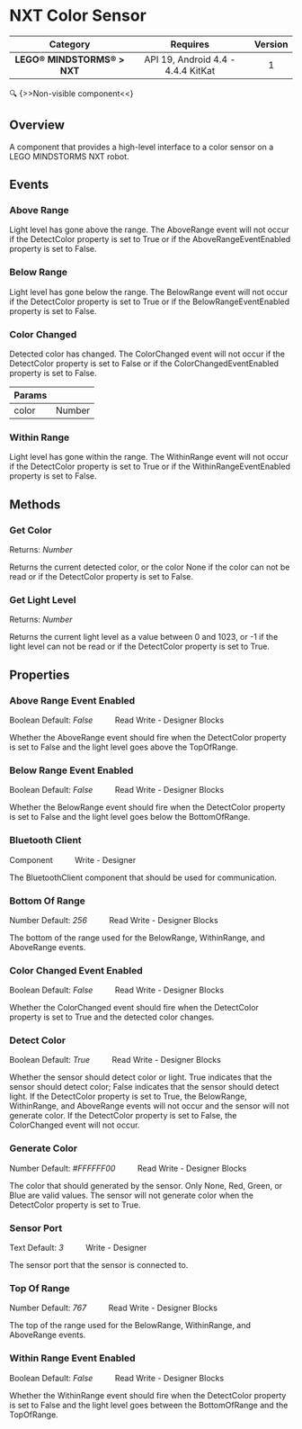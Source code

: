 # NXT Color Sensor

| Category | Requires | Version |
|:--------:|:-------:|:--------:|
|**LEGO® MINDSTORMS® > NXT**|<span class="chip chip-any">API 19, Android 4.4 - 4.4.4 KitKat</span>|<span class="chip chip-number">1</span>|

:mag: {>>Non-visible component<<}

## Overview

A component that provides a high-level interface to a color sensor on a LEGO MINDSTORMS NXT robot.

## Events

### Above Range

Light level has gone above the range. The AboveRange event will not occur if the DetectColor property is set to True or if the AboveRangeEventEnabled property is set to False.

<div class="block" ai2-block="event" not-rendered="true" value="%7B%22componentName%22:%20%22NXT%20Color%20Sensor%22,%20%22name%22:%20%22Above%20Range%22,%20%22params%22:%20%5B%5D%7D"></div>


### Below Range

Light level has gone below the range. The BelowRange event will not occur if the DetectColor property is set to True or if the BelowRangeEventEnabled property is set to False.

<div class="block" ai2-block="event" not-rendered="true" value="%7B%22componentName%22:%20%22NXT%20Color%20Sensor%22,%20%22name%22:%20%22Below%20Range%22,%20%22params%22:%20%5B%5D%7D"></div>


### Color Changed

Detected color has changed. The ColorChanged event will not occur if the DetectColor property is set to False or if the ColorChangedEventEnabled property is set to False.

<div class="block" ai2-block="event" not-rendered="true" value="%7B%22componentName%22:%20%22NXT%20Color%20Sensor%22,%20%22name%22:%20%22Color%20Changed%22,%20%22params%22:%20%5B%22color%22%5D%7D"></div>

| Params | []() |
|--------|------|
|color|<span class="chip chip-number">Number</span>|


### Within Range

Light level has gone within the range. The WithinRange event will not occur if the DetectColor property is set to True or if the WithinRangeEventEnabled property is set to False.

<div class="block" ai2-block="event" not-rendered="true" value="%7B%22componentName%22:%20%22NXT%20Color%20Sensor%22,%20%22name%22:%20%22Within%20Range%22,%20%22params%22:%20%5B%5D%7D"></div>


## Methods

### Get Color

<span class="chip chip-number">Returns: <i>Number</i></span> 

Returns the current detected color, or the color None if the color can not be read or if the DetectColor property is set to False.

<div class="block" ai2-block="method" not-rendered="true" value="%7B%22componentName%22:%20%22NXT%20Color%20Sensor%22,%20%22name%22:%20%22Get%20Color%22,%20%22output%22:%20true,%20%22params%22:%20%5B%5D%7D"></div>


### Get Light Level

<span class="chip chip-number">Returns: <i>Number</i></span> 

Returns the current light level as a value between 0 and 1023, or -1 if the light level can not be read or if the DetectColor property is set to True.

<div class="block" ai2-block="method" not-rendered="true" value="%7B%22componentName%22:%20%22NXT%20Color%20Sensor%22,%20%22name%22:%20%22Get%20Light%20Level%22,%20%22output%22:%20true,%20%22params%22:%20%5B%5D%7D"></div>


## Properties

### Above Range Event Enabled

<span class="chip chip-boolean">Boolean</span><span style="user-select: none;">&nbsp;</span><span class="chip chip-boolean">Default: <i>False</i></span><span style="user-select: none;">&nbsp;&nbsp;&nbsp;&nbsp;&nbsp;&nbsp;&nbsp;&nbsp;&nbsp;&nbsp;</span><span class="chip chip-rw">Read</span><span style="user-select: none;">&nbsp;</span><span class="chip chip-rw">Write</span><span style="user-select: none;">&nbsp;</span>-<span style="user-select: none;">&nbsp;</span><span class="chip chip-bd">Designer</span><span style="user-select: none;">&nbsp;</span><span class="chip chip-bd">Blocks</span><span style="user-select: none;">&nbsp;</span>

Whether the AboveRange event should fire when the DetectColor property is set to False and the light level goes above the TopOfRange.

<div class="block" ai2-block="property" not-rendered="true" value="%7B%22componentName%22:%20%22NXT%20Color%20Sensor%22,%20%22name%22:%20%22Above%20Range%20Event%20Enabled%22,%20%22getter%22:%20true%7D"></div>
<div class="block" ai2-block="property" not-rendered="true" value="%7B%22componentName%22:%20%22NXT%20Color%20Sensor%22,%20%22name%22:%20%22Above%20Range%20Event%20Enabled%22,%20%22getter%22:%20false%7D"></div>


### Below Range Event Enabled

<span class="chip chip-boolean">Boolean</span><span style="user-select: none;">&nbsp;</span><span class="chip chip-boolean">Default: <i>False</i></span><span style="user-select: none;">&nbsp;&nbsp;&nbsp;&nbsp;&nbsp;&nbsp;&nbsp;&nbsp;&nbsp;&nbsp;</span><span class="chip chip-rw">Read</span><span style="user-select: none;">&nbsp;</span><span class="chip chip-rw">Write</span><span style="user-select: none;">&nbsp;</span>-<span style="user-select: none;">&nbsp;</span><span class="chip chip-bd">Designer</span><span style="user-select: none;">&nbsp;</span><span class="chip chip-bd">Blocks</span><span style="user-select: none;">&nbsp;</span>

Whether the BelowRange event should fire when the DetectColor property is set to False and the light level goes below the BottomOfRange.

<div class="block" ai2-block="property" not-rendered="true" value="%7B%22componentName%22:%20%22NXT%20Color%20Sensor%22,%20%22name%22:%20%22Below%20Range%20Event%20Enabled%22,%20%22getter%22:%20true%7D"></div>
<div class="block" ai2-block="property" not-rendered="true" value="%7B%22componentName%22:%20%22NXT%20Color%20Sensor%22,%20%22name%22:%20%22Below%20Range%20Event%20Enabled%22,%20%22getter%22:%20false%7D"></div>


### Bluetooth Client

<span class="chip chip-component">Component</span><span style="user-select: none;">&nbsp;&nbsp;&nbsp;&nbsp;&nbsp;&nbsp;&nbsp;&nbsp;&nbsp;&nbsp;</span><span class="chip chip-rw">Write</span><span style="user-select: none;">&nbsp;</span>-<span style="user-select: none;">&nbsp;</span><span class="chip chip-bd">Designer</span><span style="user-select: none;">&nbsp;</span>

The BluetoothClient component that should be used for communication.


### Bottom Of Range

<span class="chip chip-number">Number</span><span style="user-select: none;">&nbsp;</span><span class="chip chip-number">Default: <i>256</i></span><span style="user-select: none;">&nbsp;&nbsp;&nbsp;&nbsp;&nbsp;&nbsp;&nbsp;&nbsp;&nbsp;&nbsp;</span><span class="chip chip-rw">Read</span><span style="user-select: none;">&nbsp;</span><span class="chip chip-rw">Write</span><span style="user-select: none;">&nbsp;</span>-<span style="user-select: none;">&nbsp;</span><span class="chip chip-bd">Designer</span><span style="user-select: none;">&nbsp;</span><span class="chip chip-bd">Blocks</span><span style="user-select: none;">&nbsp;</span>

The bottom of the range used for the BelowRange, WithinRange, and AboveRange events.

<div class="block" ai2-block="property" not-rendered="true" value="%7B%22componentName%22:%20%22NXT%20Color%20Sensor%22,%20%22name%22:%20%22Bottom%20Of%20Range%22,%20%22getter%22:%20true%7D"></div>
<div class="block" ai2-block="property" not-rendered="true" value="%7B%22componentName%22:%20%22NXT%20Color%20Sensor%22,%20%22name%22:%20%22Bottom%20Of%20Range%22,%20%22getter%22:%20false%7D"></div>


### Color Changed Event Enabled

<span class="chip chip-boolean">Boolean</span><span style="user-select: none;">&nbsp;</span><span class="chip chip-boolean">Default: <i>False</i></span><span style="user-select: none;">&nbsp;&nbsp;&nbsp;&nbsp;&nbsp;&nbsp;&nbsp;&nbsp;&nbsp;&nbsp;</span><span class="chip chip-rw">Read</span><span style="user-select: none;">&nbsp;</span><span class="chip chip-rw">Write</span><span style="user-select: none;">&nbsp;</span>-<span style="user-select: none;">&nbsp;</span><span class="chip chip-bd">Designer</span><span style="user-select: none;">&nbsp;</span><span class="chip chip-bd">Blocks</span><span style="user-select: none;">&nbsp;</span>

Whether the ColorChanged event should fire when the DetectColor property is set to True and the detected color changes.

<div class="block" ai2-block="property" not-rendered="true" value="%7B%22componentName%22:%20%22NXT%20Color%20Sensor%22,%20%22name%22:%20%22Color%20Changed%20Event%20Enabled%22,%20%22getter%22:%20true%7D"></div>
<div class="block" ai2-block="property" not-rendered="true" value="%7B%22componentName%22:%20%22NXT%20Color%20Sensor%22,%20%22name%22:%20%22Color%20Changed%20Event%20Enabled%22,%20%22getter%22:%20false%7D"></div>


### Detect Color

<span class="chip chip-boolean">Boolean</span><span style="user-select: none;">&nbsp;</span><span class="chip chip-boolean">Default: <i>True</i></span><span style="user-select: none;">&nbsp;&nbsp;&nbsp;&nbsp;&nbsp;&nbsp;&nbsp;&nbsp;&nbsp;&nbsp;</span><span class="chip chip-rw">Read</span><span style="user-select: none;">&nbsp;</span><span class="chip chip-rw">Write</span><span style="user-select: none;">&nbsp;</span>-<span style="user-select: none;">&nbsp;</span><span class="chip chip-bd">Designer</span><span style="user-select: none;">&nbsp;</span><span class="chip chip-bd">Blocks</span><span style="user-select: none;">&nbsp;</span>

Whether the sensor should detect color or light. True indicates that the sensor should detect color; False indicates that the sensor should detect light. If the DetectColor property is set to True, the BelowRange, WithinRange, and AboveRange events will not occur and the sensor will not generate color. If the DetectColor property is set to False, the ColorChanged event will not occur.

<div class="block" ai2-block="property" not-rendered="true" value="%7B%22componentName%22:%20%22NXT%20Color%20Sensor%22,%20%22name%22:%20%22Detect%20Color%22,%20%22getter%22:%20true%7D"></div>
<div class="block" ai2-block="property" not-rendered="true" value="%7B%22componentName%22:%20%22NXT%20Color%20Sensor%22,%20%22name%22:%20%22Detect%20Color%22,%20%22getter%22:%20false%7D"></div>


### Generate Color

<span class="chip chip-number">Number</span><span style="user-select: none;">&nbsp;</span><span class="chip chip-number" style="background-color: #FFFFFF;">Default: <i>#FFFFFF00</i></span><span style="user-select: none;">&nbsp;&nbsp;&nbsp;&nbsp;&nbsp;&nbsp;&nbsp;&nbsp;&nbsp;&nbsp;</span><span class="chip chip-rw">Read</span><span style="user-select: none;">&nbsp;</span><span class="chip chip-rw">Write</span><span style="user-select: none;">&nbsp;</span>-<span style="user-select: none;">&nbsp;</span><span class="chip chip-bd">Designer</span><span style="user-select: none;">&nbsp;</span><span class="chip chip-bd">Blocks</span><span style="user-select: none;">&nbsp;</span>

The color that should generated by the sensor. Only None, Red, Green, or Blue are valid values. The sensor will not generate color when the DetectColor property is set to True.

<div class="block" ai2-block="property" not-rendered="true" value="%7B%22componentName%22:%20%22NXT%20Color%20Sensor%22,%20%22name%22:%20%22Generate%20Color%22,%20%22getter%22:%20true%7D"></div>
<div class="block" ai2-block="property" not-rendered="true" value="%7B%22componentName%22:%20%22NXT%20Color%20Sensor%22,%20%22name%22:%20%22Generate%20Color%22,%20%22getter%22:%20false%7D"></div>


### Sensor Port

<span class="chip chip-text">Text</span><span style="user-select: none;">&nbsp;</span><span class="chip chip-text">Default: <i>3</i></span><span style="user-select: none;">&nbsp;&nbsp;&nbsp;&nbsp;&nbsp;&nbsp;&nbsp;&nbsp;&nbsp;&nbsp;</span><span class="chip chip-rw">Write</span><span style="user-select: none;">&nbsp;</span>-<span style="user-select: none;">&nbsp;</span><span class="chip chip-bd">Designer</span><span style="user-select: none;">&nbsp;</span>

The sensor port that the sensor is connected to.


### Top Of Range

<span class="chip chip-number">Number</span><span style="user-select: none;">&nbsp;</span><span class="chip chip-number">Default: <i>767</i></span><span style="user-select: none;">&nbsp;&nbsp;&nbsp;&nbsp;&nbsp;&nbsp;&nbsp;&nbsp;&nbsp;&nbsp;</span><span class="chip chip-rw">Read</span><span style="user-select: none;">&nbsp;</span><span class="chip chip-rw">Write</span><span style="user-select: none;">&nbsp;</span>-<span style="user-select: none;">&nbsp;</span><span class="chip chip-bd">Designer</span><span style="user-select: none;">&nbsp;</span><span class="chip chip-bd">Blocks</span><span style="user-select: none;">&nbsp;</span>

The top of the range used for the BelowRange, WithinRange, and AboveRange events.

<div class="block" ai2-block="property" not-rendered="true" value="%7B%22componentName%22:%20%22NXT%20Color%20Sensor%22,%20%22name%22:%20%22Top%20Of%20Range%22,%20%22getter%22:%20true%7D"></div>
<div class="block" ai2-block="property" not-rendered="true" value="%7B%22componentName%22:%20%22NXT%20Color%20Sensor%22,%20%22name%22:%20%22Top%20Of%20Range%22,%20%22getter%22:%20false%7D"></div>


### Within Range Event Enabled

<span class="chip chip-boolean">Boolean</span><span style="user-select: none;">&nbsp;</span><span class="chip chip-boolean">Default: <i>False</i></span><span style="user-select: none;">&nbsp;&nbsp;&nbsp;&nbsp;&nbsp;&nbsp;&nbsp;&nbsp;&nbsp;&nbsp;</span><span class="chip chip-rw">Read</span><span style="user-select: none;">&nbsp;</span><span class="chip chip-rw">Write</span><span style="user-select: none;">&nbsp;</span>-<span style="user-select: none;">&nbsp;</span><span class="chip chip-bd">Designer</span><span style="user-select: none;">&nbsp;</span><span class="chip chip-bd">Blocks</span><span style="user-select: none;">&nbsp;</span>

Whether the WithinRange event should fire when the DetectColor property is set to False and the light level goes between the BottomOfRange and the TopOfRange.

<div class="block" ai2-block="property" not-rendered="true" value="%7B%22componentName%22:%20%22NXT%20Color%20Sensor%22,%20%22name%22:%20%22Within%20Range%20Event%20Enabled%22,%20%22getter%22:%20true%7D"></div>
<div class="block" ai2-block="property" not-rendered="true" value="%7B%22componentName%22:%20%22NXT%20Color%20Sensor%22,%20%22name%22:%20%22Within%20Range%20Event%20Enabled%22,%20%22getter%22:%20false%7D"></div>

